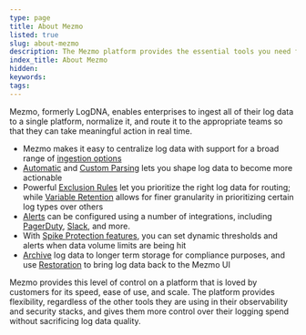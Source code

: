 ```yaml
---
type: page
title: About Mezmo
listed: true
slug: about-mezmo
description: The Mezmo platform provides the essential tools you need for log management, processing, analysis, and data observability.
index_title: About Mezmo
hidden: 
keywords: 
tags: 
---
```


Mezmo, formerly LogDNA, enables enterprises to ingest all of their log data to a single platform, normalize it, and route it to the appropriate teams so that they can take meaningful action in real time.

- Mezmo makes it easy to centralize log data with support for a broad range of [ingestion options](https://docs.mezmo.com/docs/ingestion)
- [Automatic](https://docs.mezmo.com/docs/log-parsing) and [Custom Parsing](/docs/parse-logs-with-custom-templates) lets you shape log data to become more actionable
- Powerful [Exclusion Rules](https://docs.mezmo.com/docs/excluding-log-lines) let you prioritize the right log data for routing; while [Variable Retention](https://docs.mezmo.com/docs/variable-retention) allows for finer granularity in prioritizing certain log types over others
- [Alerts](/docs/add-alerts-to-views) can be configured using a number of integrations, including [PagerDuty](https://docs.mezmo.com/docs/pagerduty-alert-integration), [Slack](https://docs.mezmo.com/docs/slack-alert-integration), and more.
- With [Spike Protection features](https://docs.mezmo.com/docs/manage-usage), you can set dynamic thresholds and alerts when data volume limits are being hit
- [Archive](https://docs.mezmo.com/docs/archiving) log data to longer term storage for compliance purposes, and use [Restoration](https://docs.mezmo.com/docs/data-restoration) to bring log data back to the Mezmo UI

Mezmo provides this level of control on a platform that is loved by customers for its speed, ease of use, and scale. The platform provides flexibility, regardless of the other tools they are using in their observability and security stacks, and gives them more control over their logging spend without sacrificing log data quality.